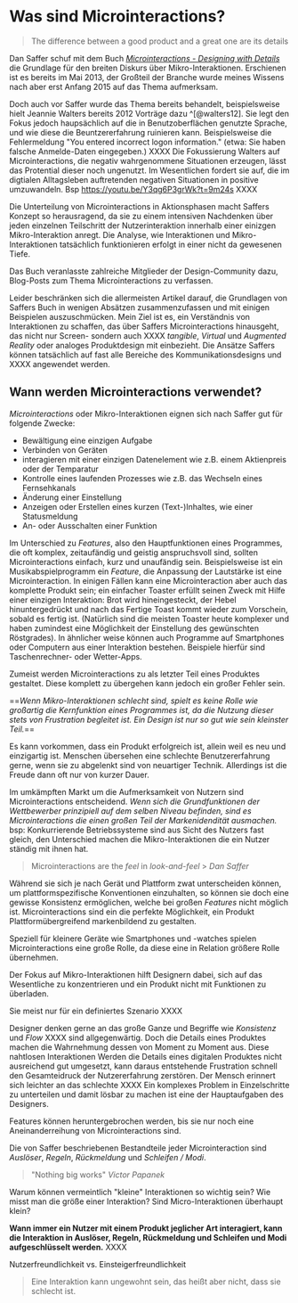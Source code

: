 # Was sind Microinteractions?

> The difference between a good product and a great one are its details

Dan Saffer schuf mit dem Buch _[Microinteractions - Designing with Details](http://microinteractions.com/about-the-book/)_ die Grundlage für den breiten Diskurs über Mikro-Interaktionen. Erschienen ist es bereits im Mai 2013, der Großteil der Branche wurde meines Wissens nach aber erst Anfang 2015 auf das Thema aufmerksam.

Doch auch vor Saffer wurde das Thema bereits behandelt, beispielsweise hielt Jeannie Walters bereits 2012 Vorträge dazu ^[@walters12]. Sie legt den Fokus jedoch haupsächlich auf die in Benutzoberflächen genutzte Sprache, und wie diese die Beuntzererfahrung ruinieren kann.
Beispielsweise die Fehlermeldung "You entered incorrect logon information." (etwa: Sie haben falsche Anmelde-Daten eingegeben.)
XXXX
Die Fokussierung Walters auf Microinteractions, die negativ wahrgenommene Situationen erzeugen, lässt das Protential dieser noch ungenutzt. Im Wesentlichen fordert sie auf, die im digtialen Alltagsleben auftretenden negativen Situationen in positive umzuwandeln.
Bsp https://youtu.be/Y3qg6P3grWk?t=9m24s XXXX

Die Unterteilung von Microinteractions in Aktionsphasen macht Saffers Konzept so herausragend, da sie zu einem intensiven Nachdenken über jeden einzelnen Teilschritt der Nutzerinteraktion innerhalb einer einizgen Mikro-Interaktion anregt.
Die Analyse, wie Interaktionen und Mikro-Interaktionen tatsächlich funktionieren erfolgt in einer nicht da gewesenen Tiefe.

Das Buch veranlasste zahlreiche Mitglieder der Design-Community dazu, Blog-Posts zum Thema Microinteractions zu verfassen.

Leider beschränken sich die allermeisten Artikel darauf, die Grundlagen von Saffers Buch in wenigen Absätzen zusammenzufassen und mit einigen Beispielen auszuschmücken.
Mein Ziel ist es, ein Verständnis von Interaktionen zu schaffen, das über Saffers Microinteractions hinausgeht, das nicht nur Screen- sondern auch XXXX _tangible_, _Virtual_ und _Augmented Reality_ oder analoges Produktdesign mit einbezieht. Die Ansätze Saffers können tatsächlich auf fast alle Bereiche des Kommunikationsdesigns und XXXX angewendet werden.

## Wann werden Microinteractions verwendet?

_Microinteractions_ oder Mikro-Interaktionen eignen sich nach Saffer gut für folgende Zwecke:

* Bewältigung eine einzigen Aufgabe
* Verbinden von Geräten
* interagieren mit einer einzigen Datenelement wie z.B. einem Aktienpreis oder der Temparatur
* Kontrolle eines laufenden Prozesses wie z.B. das Wechseln eines Fernsehkanals
* Änderung einer Einstellung
* Anzeigen oder Erstellen eines kurzen (Text-)Inhaltes, wie einer Statusmeldung
* An- oder Ausschalten einer Funktion

Im Unterschied zu _Features_, also den Hauptfunktionen eines Programmes, die oft komplex, zeitaufändig und geistig anspruchsvoll sind, sollten Microinteractions einfach, kurz und unaufändig sein. Beispielsweise ist ein Musikabspielprogramm ein _Feature_, die Anpassung der Lautstärke ist eine Microinteraction.
In einigen Fällen kann eine Microinteraction aber auch das komplette Produkt sein; ein einfacher Toaster erfüllt seinen Zweck mit Hilfe einer einzigen Interaktion: Brot wird hineingesteckt, der Hebel hinuntergedrückt und nach das Fertige Toast kommt wieder zum Vorschein, sobald es fertig ist. (Natürlich sind die meisten Toaster heute komplexer und haben zumindest eine Möglichkeit der Einstellung des gewünschten Röstgrades). In ähnlicher weise können auch Programme auf Smartphones oder Computern aus einer Interaktion bestehen. Beispiele hierfür sind Taschenrechner- oder Wetter-Apps.

Zumeist werden Microinteractions zu als letzter Teil eines Produktes gestaltet. Diese komplett zu übergehen kann jedoch ein großer Fehler sein.

==_Wenn Mikro-Interaktionen schlecht sind, spielt es keine Rolle wie großartig die Kernfunktion eines Programmes ist, da die Nutzung dieser stets von Frustration begleitet ist. Ein Design ist nur so gut wie sein kleinster Teil._==

Es kann vorkommen, dass ein Produkt erfolgreich ist, allein weil es neu und einzigartig ist. Menschen übersehen eine schlechte Benutzererfahrung gerne, wenn sie zu abgelenkt sind von neuartiger Technik. Allerdings ist die Freude dann oft nur von kurzer Dauer.

Im umkämpften Markt um die Aufmerksamkeit von Nutzern sind Microinteractions entscheidend. _Wenn sich die Grundfunktionen der Wettbewerber prinzipiell auf dem selben Niveau befinden, sind es Microinteractions die einen großen Teil der Markenidendität ausmachen._
bsp: Konkurrierende Betriebssysteme sind aus Sicht des Nutzers fast gleich, den Unterschied machen die Mikro-Interaktionen die ein Nutzer ständig mit ihnen hat.

> Microinteractions are the _feel_ in _look-and-feel_ > <cite>Dan Saffer</cite>

Während sie sich je nach Gerät und Plattform zwat unterscheiden können, um plattformspezifische Konventionen einzuhalten, so können sie doch eine gewisse Konsistenz ermöglichen, welche bei großen _Features_ nicht möglich ist. Microinteractions sind ein die perfekte Möglichkeit, ein Produkt Plattformübergreifend markenbildend zu gestalten.

Speziell für kleinere Geräte wie Smartphones und -watches spielen Microinteractions eine große Rolle, da diese eine in Relation größere Rolle übernehmen.

Der Fokus auf Mikro-Interaktionen hilft Designern dabei, sich auf das Wesentliche zu konzentrieren und ein Produkt nicht mit Funktionen zu überladen.

Sie meist nur für ein definiertes Szenario XXXX

Designer denken gerne an das große Ganze und Begriffe wie _Konsistenz_ und _Flow_ XXXX sind allgegenwärtig. Doch die Details eines Produktes machen die Wahrnehmung dessen von Moment zu Moment aus. Diese nahtlosen Interaktionen
Werden die Details eines digitalen Produktes nicht ausreichend gut umgesetzt, kann daraus entstehende Frustration schnell den Gesamteidruck der Nutzererfahrung zerstören. Der Mensch erinnert sich leichter an das schlechte XXXX
Ein komplexes Problem in Einzelschritte zu unterteilen und damit lösbar zu machen ist eine der Hauptaufgaben des Designers.

Features können heruntergebrochen werden, bis sie nur noch eine Aneinanderreihung von Microinteractions sind.

Die von Saffer beschriebenen Bestandteile jeder Microinteraction sind _Auslöser_, _Regeln_, _Rückmeldung_ und _Schleifen / Modi_.

> "Nothing big works"
> <cite>Victor Papanek</cite>

Warum können vermeintlich "kleine" Interaktionen so wichtig sein?
Wie misst man die größe einer Interaktion?
Sind Micro-Interaktionen überhaupt klein?

**Wann immer ein Nutzer mit einem Produkt jeglicher Art interagiert, kann die Interaktion in Auslöser, Regeln, Rückmeldung und Schleifen und Modi aufgeschlüsselt werden.**
XXXX

Nutzerfreundlichkeit vs. Einsteigerfreundlichkeit

> Eine Interaktion kann ungewohnt sein, das heißt aber nicht, dass sie schlecht ist.
